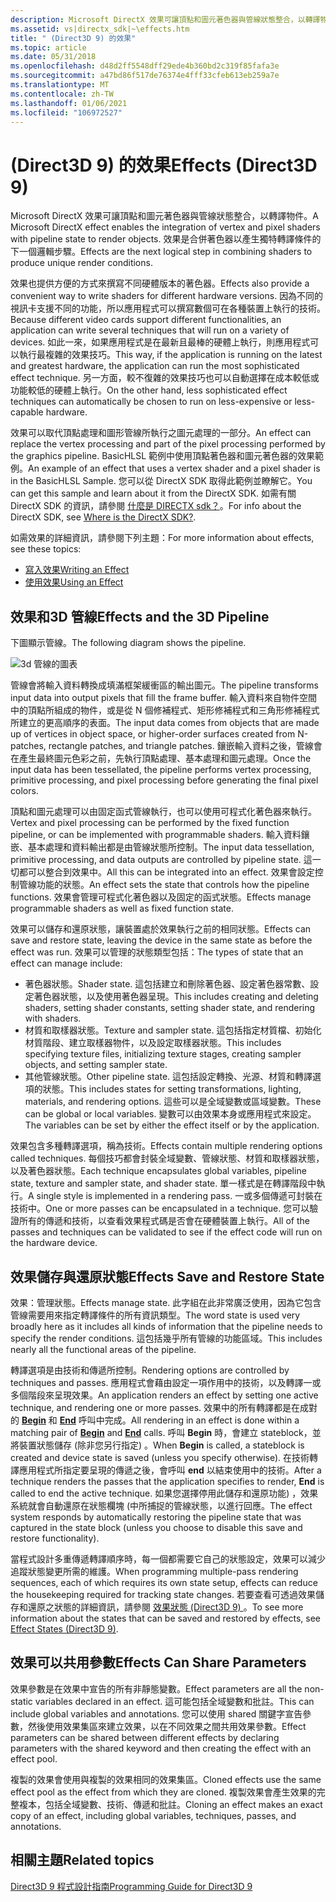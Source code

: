 ```yaml
---
description: Microsoft DirectX 效果可讓頂點和圖元著色器與管線狀態整合，以轉譯物件。 效果是合併著色器以產生獨特轉譯條件的下一個邏輯步驟。
ms.assetid: vs|directx_sdk|~\effects.htm
title: " (Direct3D 9) 的效果"
ms.topic: article
ms.date: 05/31/2018
ms.openlocfilehash: d48d2ff5548dff29ede4b360bd2c319f85fafa3e
ms.sourcegitcommit: a47bd86f517de76374e4fff33cfeb613eb259a7e
ms.translationtype: MT
ms.contentlocale: zh-TW
ms.lasthandoff: 01/06/2021
ms.locfileid: "106972527"
---
```

# <a name="effects-direct3d-9"></a><span data-ttu-id="f9a91-104"> (Direct3D 9) 的效果</span><span class="sxs-lookup"><span data-stu-id="f9a91-104">Effects (Direct3D 9)</span></span>

<span data-ttu-id="f9a91-105">Microsoft DirectX 效果可讓頂點和圖元著色器與管線狀態整合，以轉譯物件。</span><span class="sxs-lookup"><span data-stu-id="f9a91-105">A Microsoft DirectX effect enables the integration of vertex and pixel shaders with pipeline state to render objects.</span></span> <span data-ttu-id="f9a91-106">效果是合併著色器以產生獨特轉譯條件的下一個邏輯步驟。</span><span class="sxs-lookup"><span data-stu-id="f9a91-106">Effects are the next logical step in combining shaders to produce unique render conditions.</span></span>

<span data-ttu-id="f9a91-107">效果也提供方便的方式來撰寫不同硬體版本的著色器。</span><span class="sxs-lookup"><span data-stu-id="f9a91-107">Effects also provide a convenient way to write shaders for different hardware versions.</span></span> <span data-ttu-id="f9a91-108">因為不同的視訊卡支援不同的功能，所以應用程式可以撰寫數個可在各種裝置上執行的技術。</span><span class="sxs-lookup"><span data-stu-id="f9a91-108">Because different video cards support different functionalities, an application can write several techniques that will run on a variety of devices.</span></span> <span data-ttu-id="f9a91-109">如此一來，如果應用程式是在最新且最棒的硬體上執行，則應用程式可以執行最複雜的效果技巧。</span><span class="sxs-lookup"><span data-stu-id="f9a91-109">This way, if the application is running on the latest and greatest hardware, the application can run the most sophisticated effect technique.</span></span> <span data-ttu-id="f9a91-110">另一方面，較不復雜的效果技巧也可以自動選擇在成本較低或功能較低的硬體上執行。</span><span class="sxs-lookup"><span data-stu-id="f9a91-110">On the other hand, less sophisticated effect techniques can automatically be chosen to run on less-expensive or less-capable hardware.</span></span>

<span data-ttu-id="f9a91-111">效果可以取代頂點處理和圖形管線所執行之圖元處理的一部分。</span><span class="sxs-lookup"><span data-stu-id="f9a91-111">An effect can replace the vertex processing and part of the pixel processing performed by the graphics pipeline.</span></span> <span data-ttu-id="f9a91-112">BasicHLSL 範例中使用頂點著色器和圖元著色器的效果範例。</span><span class="sxs-lookup"><span data-stu-id="f9a91-112">An example of an effect that uses a vertex shader and a pixel shader is in the BasicHLSL Sample.</span></span> <span data-ttu-id="f9a91-113">您可以從 DirectX SDK 取得此範例並瞭解它。</span><span class="sxs-lookup"><span data-stu-id="f9a91-113">You can get this sample and learn about it from the DirectX SDK.</span></span> <span data-ttu-id="f9a91-114">如需有關 DirectX SDK 的資訊，請參閱 [什麼是 DIRECTX sdk？](../directx-sdk--august-2009-.md)。</span><span class="sxs-lookup"><span data-stu-id="f9a91-114">For info about the DirectX SDK, see [Where is the DirectX SDK?](../directx-sdk--august-2009-.md).</span></span>

<span data-ttu-id="f9a91-115">如需效果的詳細資訊，請參閱下列主題：</span><span class="sxs-lookup"><span data-stu-id="f9a91-115">For more information about effects, see these topics:</span></span>

-   [<span data-ttu-id="f9a91-116">寫入效果</span><span class="sxs-lookup"><span data-stu-id="f9a91-116">Writing an Effect</span></span>](writing-an-effect.md)
-   [<span data-ttu-id="f9a91-117">使用效果</span><span class="sxs-lookup"><span data-stu-id="f9a91-117">Using an Effect</span></span>](using-an-effect.md)

## <a name="effects-and-the-3d-pipeline"></a><span data-ttu-id="f9a91-118">效果和3D 管線</span><span class="sxs-lookup"><span data-stu-id="f9a91-118">Effects and the 3D Pipeline</span></span>

<span data-ttu-id="f9a91-119">下圖顯示管線。</span><span class="sxs-lookup"><span data-stu-id="f9a91-119">The following diagram shows the pipeline.</span></span>

![3d 管線的圖表](images/effects-block-diagram.png)

<span data-ttu-id="f9a91-121">管線會將輸入資料轉換成填滿框架緩衝區的輸出圖元。</span><span class="sxs-lookup"><span data-stu-id="f9a91-121">The pipeline transforms input data into output pixels that fill the frame buffer.</span></span> <span data-ttu-id="f9a91-122">輸入資料來自物件空間中的頂點所組成的物件，或是從 N 個修補程式、矩形修補程式和三角形修補程式所建立的更高順序的表面。</span><span class="sxs-lookup"><span data-stu-id="f9a91-122">The input data comes from objects that are made up of vertices in object space, or higher-order surfaces created from N-patches, rectangle patches, and triangle patches.</span></span> <span data-ttu-id="f9a91-123">鑲嵌輸入資料之後，管線會在產生最終圖元色彩之前，先執行頂點處理、基本處理和圖元處理。</span><span class="sxs-lookup"><span data-stu-id="f9a91-123">Once the input data has been tessellated, the pipeline performs vertex processing, primitive processing, and pixel processing before generating the final pixel colors.</span></span>

<span data-ttu-id="f9a91-124">頂點和圖元處理可以由固定函式管線執行，也可以使用可程式化著色器來執行。</span><span class="sxs-lookup"><span data-stu-id="f9a91-124">Vertex and pixel processing can be performed by the fixed function pipeline, or can be implemented with programmable shaders.</span></span> <span data-ttu-id="f9a91-125">輸入資料鑲嵌、基本處理和資料輸出都是由管線狀態所控制。</span><span class="sxs-lookup"><span data-stu-id="f9a91-125">The input data tessellation, primitive processing, and data outputs are controlled by pipeline state.</span></span> <span data-ttu-id="f9a91-126">這一切都可以整合到效果中。</span><span class="sxs-lookup"><span data-stu-id="f9a91-126">All this can be integrated into an effect.</span></span> <span data-ttu-id="f9a91-127">效果會設定控制管線功能的狀態。</span><span class="sxs-lookup"><span data-stu-id="f9a91-127">An effect sets the state that controls how the pipeline functions.</span></span> <span data-ttu-id="f9a91-128">效果會管理可程式化著色器以及固定的函式狀態。</span><span class="sxs-lookup"><span data-stu-id="f9a91-128">Effects manage programmable shaders as well as fixed function state.</span></span>

<span data-ttu-id="f9a91-129">效果可以儲存和還原狀態，讓裝置處於效果執行之前的相同狀態。</span><span class="sxs-lookup"><span data-stu-id="f9a91-129">Effects can save and restore state, leaving the device in the same state as before the effect was run.</span></span> <span data-ttu-id="f9a91-130">效果可以管理的狀態類型包括：</span><span class="sxs-lookup"><span data-stu-id="f9a91-130">The types of state that an effect can manage include:</span></span>

-   <span data-ttu-id="f9a91-131">著色器狀態。</span><span class="sxs-lookup"><span data-stu-id="f9a91-131">Shader state.</span></span> <span data-ttu-id="f9a91-132">這包括建立和刪除著色器、設定著色器常數、設定著色器狀態，以及使用著色器呈現。</span><span class="sxs-lookup"><span data-stu-id="f9a91-132">This includes creating and deleting shaders, setting shader constants, setting shader state, and rendering with shaders.</span></span>
-   <span data-ttu-id="f9a91-133">材質和取樣器狀態。</span><span class="sxs-lookup"><span data-stu-id="f9a91-133">Texture and sampler state.</span></span> <span data-ttu-id="f9a91-134">這包括指定材質檔、初始化材質階段、建立取樣器物件，以及設定取樣器狀態。</span><span class="sxs-lookup"><span data-stu-id="f9a91-134">This includes specifying texture files, initializing texture stages, creating sampler objects, and setting sampler state.</span></span>
-   <span data-ttu-id="f9a91-135">其他管線狀態。</span><span class="sxs-lookup"><span data-stu-id="f9a91-135">Other pipeline state.</span></span> <span data-ttu-id="f9a91-136">這包括設定轉換、光源、材質和轉譯選項的狀態。</span><span class="sxs-lookup"><span data-stu-id="f9a91-136">This includes states for setting transformations, lighting, materials, and rendering options.</span></span> <span data-ttu-id="f9a91-137">這些可以是全域變數或區域變數。</span><span class="sxs-lookup"><span data-stu-id="f9a91-137">These can be global or local variables.</span></span> <span data-ttu-id="f9a91-138">變數可以由效果本身或應用程式來設定。</span><span class="sxs-lookup"><span data-stu-id="f9a91-138">The variables can be set by either the effect itself or by the application.</span></span>

<span data-ttu-id="f9a91-139">效果包含多種轉譯選項，稱為技術。</span><span class="sxs-lookup"><span data-stu-id="f9a91-139">Effects contain multiple rendering options called techniques.</span></span> <span data-ttu-id="f9a91-140">每個技巧都會封裝全域變數、管線狀態、材質和取樣器狀態，以及著色器狀態。</span><span class="sxs-lookup"><span data-stu-id="f9a91-140">Each technique encapsulates global variables, pipeline state, texture and sampler state, and shader state.</span></span> <span data-ttu-id="f9a91-141">單一樣式是在轉譯階段中執行。</span><span class="sxs-lookup"><span data-stu-id="f9a91-141">A single style is implemented in a rendering pass.</span></span> <span data-ttu-id="f9a91-142">一或多個傳遞可封裝在技術中。</span><span class="sxs-lookup"><span data-stu-id="f9a91-142">One or more passes can be encapsulated in a technique.</span></span> <span data-ttu-id="f9a91-143">您可以驗證所有的傳遞和技術，以查看效果程式碼是否會在硬體裝置上執行。</span><span class="sxs-lookup"><span data-stu-id="f9a91-143">All of the passes and techniques can be validated to see if the effect code will run on the hardware device.</span></span>

## <a name="effects-save-and-restore-state"></a><span data-ttu-id="f9a91-144">效果儲存與還原狀態</span><span class="sxs-lookup"><span data-stu-id="f9a91-144">Effects Save and Restore State</span></span>

<span data-ttu-id="f9a91-145">效果：管理狀態。</span><span class="sxs-lookup"><span data-stu-id="f9a91-145">Effects manage state.</span></span> <span data-ttu-id="f9a91-146">此字組在此非常廣泛使用，因為它包含管線需要用來指定轉譯條件的所有資訊類型。</span><span class="sxs-lookup"><span data-stu-id="f9a91-146">The word state is used very broadly here as it includes all kinds of information that the pipeline needs to specify the render conditions.</span></span> <span data-ttu-id="f9a91-147">這包括幾乎所有管線的功能區域。</span><span class="sxs-lookup"><span data-stu-id="f9a91-147">This includes nearly all the functional areas of the pipeline.</span></span>

<span data-ttu-id="f9a91-148">轉譯選項是由技術和傳遞所控制。</span><span class="sxs-lookup"><span data-stu-id="f9a91-148">Rendering options are controlled by techniques and passes.</span></span> <span data-ttu-id="f9a91-149">應用程式會藉由設定一項作用中的技術，以及轉譯一或多個階段來呈現效果。</span><span class="sxs-lookup"><span data-stu-id="f9a91-149">An application renders an effect by setting one active technique, and rendering one or more passes.</span></span> <span data-ttu-id="f9a91-150">效果中的所有轉譯都是在成對的 [**Begin**](id3dxeffect--begin.md) 和 [**End**](id3dxeffect--end.md) 呼叫中完成。</span><span class="sxs-lookup"><span data-stu-id="f9a91-150">All rendering in an effect is done within a matching pair of [**Begin**](id3dxeffect--begin.md) and [**End**](id3dxeffect--end.md) calls.</span></span> <span data-ttu-id="f9a91-151">呼叫 **Begin** 時，會建立 stateblock，並將裝置狀態儲存 (除非您另行指定) 。</span><span class="sxs-lookup"><span data-stu-id="f9a91-151">When **Begin** is called, a stateblock is created and device state is saved (unless you specify otherwise).</span></span> <span data-ttu-id="f9a91-152">在技術轉譯應用程式所指定要呈現的傳遞之後，會呼叫 **end** 以結束使用中的技術。</span><span class="sxs-lookup"><span data-stu-id="f9a91-152">After a technique renders the passes that the application specifies to render, **End** is called to end the active technique.</span></span> <span data-ttu-id="f9a91-153">如果您選擇停用此儲存和還原功能) ，效果系統就會自動還原在狀態欄塊 (中所捕捉的管線狀態，以進行回應。</span><span class="sxs-lookup"><span data-stu-id="f9a91-153">The effect system responds by automatically restoring the pipeline state that was captured in the state block (unless you choose to disable this save and restore functionality).</span></span>

<span data-ttu-id="f9a91-154">當程式設計多重傳遞轉譯順序時，每一個都需要它自己的狀態設定，效果可以減少追蹤狀態變更所需的維護。</span><span class="sxs-lookup"><span data-stu-id="f9a91-154">When programming multiple-pass rendering sequences, each of which requires its own state setup, effects can reduce the housekeeping required for tracking state changes.</span></span> <span data-ttu-id="f9a91-155">若要查看可透過效果儲存和還原之狀態的詳細資訊，請參閱 [效果狀態 (Direct3D 9) ](effect-states.md)。</span><span class="sxs-lookup"><span data-stu-id="f9a91-155">To see more information about the states that can be saved and restored by effects, see [Effect States (Direct3D 9)](effect-states.md).</span></span>

## <a name="effects-can-share-parameters"></a><span data-ttu-id="f9a91-156">效果可以共用參數</span><span class="sxs-lookup"><span data-stu-id="f9a91-156">Effects Can Share Parameters</span></span>

<span data-ttu-id="f9a91-157">效果參數是在效果中宣告的所有非靜態變數。</span><span class="sxs-lookup"><span data-stu-id="f9a91-157">Effect parameters are all the non-static variables declared in an effect.</span></span> <span data-ttu-id="f9a91-158">這可能包括全域變數和批註。</span><span class="sxs-lookup"><span data-stu-id="f9a91-158">This can include global variables and annotations.</span></span> <span data-ttu-id="f9a91-159">您可以使用 shared 關鍵字宣告參數，然後使用效果集區來建立效果，以在不同效果之間共用效果參數。</span><span class="sxs-lookup"><span data-stu-id="f9a91-159">Effect parameters can be shared between different effects by declaring parameters with the shared keyword and then creating the effect with an effect pool.</span></span>

<span data-ttu-id="f9a91-160">複製的效果會使用與複製的效果相同的效果集區。</span><span class="sxs-lookup"><span data-stu-id="f9a91-160">Cloned effects use the same effect pool as the effect from which they are cloned.</span></span> <span data-ttu-id="f9a91-161">複製效果會產生效果的完整複本，包括全域變數、技術、傳遞和批註。</span><span class="sxs-lookup"><span data-stu-id="f9a91-161">Cloning an effect makes an exact copy of an effect, including global variables, techniques, passes, and annotations.</span></span>

## <a name="related-topics"></a><span data-ttu-id="f9a91-162">相關主題</span><span class="sxs-lookup"><span data-stu-id="f9a91-162">Related topics</span></span>

<dl> <dt>

[<span data-ttu-id="f9a91-163">Direct3D 9 程式設計指南</span><span class="sxs-lookup"><span data-stu-id="f9a91-163">Programming Guide for Direct3D 9</span></span>](dx9-graphics-programming-guide.md)
</dt> </dl>

 

 
